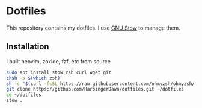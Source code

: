 # Dotfiles

This repository contains my dotfiles. I use [GNU Stow](https://www.gnu.org/software/stow/) to manage them.

## Installation

I built neovim, zoxide, fzf, etc from source

```bash
sudo apt install stow zsh curl wget git
chsh -s $(which zsh)
sh -c "$(curl -fsSL https://raw.githubusercontent.com/ohmyzsh/ohmyzsh/master/tools/install.sh)"
git clone https://github.com/HarbingerDawn/dotfiles.git ~/dotfiles
cd ~/dotfiles
stow .
```
